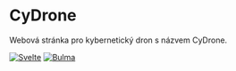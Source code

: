 <h1 class="rich-diff-level-zero">CyDrone</h1>

<p>Webová stránka pro kybernetický dron s názvem CyDrone.</p>

[![Svelte](https://img.shields.io/badge/Svelte-orange.svg)]() [![Bulma](https://img.shields.io/badge/Bulma-cyan.svg)]()
